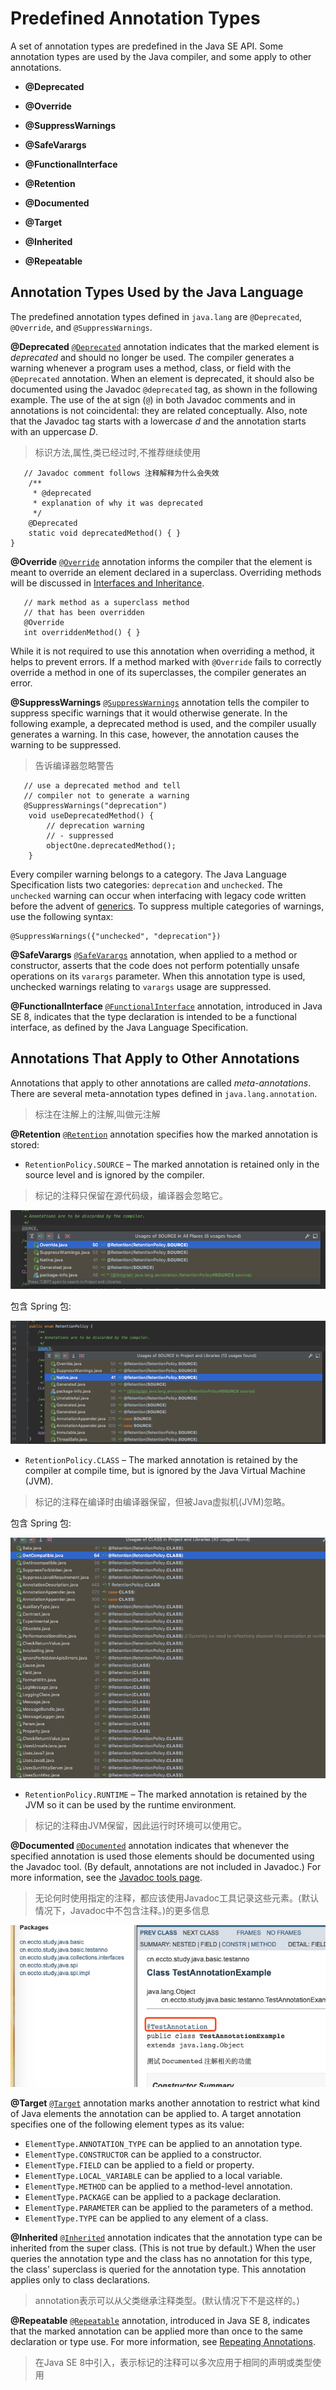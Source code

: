 # Predefined Annotation Types

A set of annotation types are predefined in the Java SE API. Some annotation types are used by the Java compiler, and some apply to other annotations.

- **@Deprecated**

- **@Override**
- **@SuppressWarnings**
- **@SafeVarargs**
- **@FunctionalInterface**

- **@Retention**
- **@Documented**
- **@Target**
- **@Inherited**
- **@Repeatable**

## Annotation Types Used by the Java Language

The predefined annotation types defined in `java.lang` are `@Deprecated`, `@Override`, and `@SuppressWarnings`.

**@Deprecated** [`@Deprecated`](https://docs.oracle.com/javase/8/docs/api/java/lang/Deprecated.html) annotation indicates that the marked element is *deprecated* and should no longer be used. The compiler generates a warning whenever a program uses a method, class, or field with the `@Deprecated` annotation. When an element is deprecated, it should also be documented using the Javadoc `@deprecated` tag, as shown in the following example. The use of the at sign (`@`) in both Javadoc comments and in annotations is not coincidental: they are related conceptually. Also, note that the Javadoc tag starts with a lowercase *d* and the annotation starts with an uppercase *D*.

> 标识方法,属性,类已经过时,不推荐继续使用

```
   // Javadoc comment follows 注释解释为什么会失效
    /**
     * @deprecated
     * explanation of why it was deprecated
     */
    @Deprecated
    static void deprecatedMethod() { }
}
```

**@Override** [`@Override`](https://docs.oracle.com/javase/8/docs/api/java/lang/Override.html) annotation informs the compiler that the element is meant to override an element declared in a superclass. Overriding methods will be discussed in [Interfaces and Inheritance](https://docs.oracle.com/javase/tutorial/java/IandI/index.html).

```
   // mark method as a superclass method
   // that has been overridden
   @Override 
   int overriddenMethod() { }
```

While it is not required to use this annotation when overriding a method, it helps to prevent errors. If a method marked with `@Override` fails to correctly override a method in one of its superclasses, the compiler generates an error.

**@SuppressWarnings** [`@SuppressWarnings`](https://docs.oracle.com/javase/8/docs/api/java/lang/SuppressWarnings.html) annotation tells the compiler to suppress specific warnings that it would otherwise generate. In the following example, a deprecated method is used, and the compiler usually generates a warning. In this case, however, the annotation causes the warning to be suppressed.

> 告诉编译器忽略警告

```
   // use a deprecated method and tell 
   // compiler not to generate a warning
   @SuppressWarnings("deprecation")
    void useDeprecatedMethod() {
        // deprecation warning
        // - suppressed
        objectOne.deprecatedMethod();
    }
```

Every compiler warning belongs to a category. The Java Language Specification lists two categories: `deprecation` and `unchecked`. The `unchecked` warning can occur when interfacing with legacy code written before the advent of [generics](https://docs.oracle.com/javase/tutorial/java/generics/index.html). To suppress multiple categories of warnings, use the following syntax:

```
@SuppressWarnings({"unchecked", "deprecation"})
```

**@SafeVarargs** [`@SafeVarargs`](https://docs.oracle.com/javase/8/docs/api/java/lang/SafeVarargs.html) annotation, when applied to a method or constructor, asserts that the code does not perform potentially unsafe operations on its `varargs` parameter. When this annotation type is used, unchecked warnings relating to `varargs` usage are suppressed.

**@FunctionalInterface** [`@FunctionalInterface`](https://docs.oracle.com/javase/8/docs/api/java/lang/FunctionalInterface.html) annotation, introduced in Java SE 8, indicates that the type declaration is intended to be a functional interface, as defined by the Java Language Specification.

## Annotations That Apply to Other Annotations

Annotations that apply to other annotations are called *meta-annotations*. There are several meta-annotation types defined in `java.lang.annotation`.

> 标注在注解上的注解,叫做元注解

**@Retention** [`@Retention`](https://docs.oracle.com/javase/8/docs/api/java/lang/annotation/Retention.html) annotation specifies how the marked annotation is stored:

- `RetentionPolicy.SOURCE` – The marked annotation is retained only in the source level and is ignored by the compiler.

> 标记的注释只保留在源代码级，编译器会忽略它。

![image-20200119124004939](assets/image-20200119124004939.png)

包含 Spring 包:

![image-20200119123821407](assets/image-20200119123821407.png)

- `RetentionPolicy.CLASS` – The marked annotation is retained by the compiler at compile time, but is ignored by the Java Virtual Machine (JVM).

> 标记的注释在编译时由编译器保留，但被Java虚拟机(JVM)忽略。

包含 Spring 包:

![image-20200119123842747](assets/image-20200119123842747.png)

- `RetentionPolicy.RUNTIME` – The marked annotation is retained by the JVM so it can be used by the runtime environment.

> 标记的注释由JVM保留，因此运行时环境可以使用它。

**@Documented** [`@Documented`](https://docs.oracle.com/javase/8/docs/api/java/lang/annotation/Documented.html) annotation indicates that whenever the specified annotation is used those elements should be documented using the Javadoc tool. (By default, annotations are not included in Javadoc.) For more information, see the [Javadoc tools page](https://docs.oracle.com/javase/8/docs/technotes/guides/javadoc/index.html).

> 无论何时使用指定的注释，都应该使用Javadoc工具记录这些元素。(默认情况下，Javadoc中不包含注释。)的更多信息

![image-20200119135433193](assets/image-20200119135433193.png)

**@Target** [`@Target`](https://docs.oracle.com/javase/8/docs/api/java/lang/annotation/Target.html) annotation marks another annotation to restrict what kind of Java elements the annotation can be applied to. A target annotation specifies one of the following element types as its value:

- `ElementType.ANNOTATION_TYPE` can be applied to an annotation type.
- `ElementType.CONSTRUCTOR` can be applied to a constructor.
- `ElementType.FIELD` can be applied to a field or property.
- `ElementType.LOCAL_VARIABLE` can be applied to a local variable.
- `ElementType.METHOD` can be applied to a method-level annotation.
- `ElementType.PACKAGE` can be applied to a package declaration.
- `ElementType.PARAMETER` can be applied to the parameters of a method.
- `ElementType.TYPE` can be applied to any element of a class.

**@Inherited** [`@Inherited`](https://docs.oracle.com/javase/8/docs/api/java/lang/annotation/Inherited.html) annotation indicates that the annotation type can be inherited from the super class. (This is not true by default.) When the user queries the annotation type and the class has no annotation for this type, the class' superclass is queried for the annotation type. This annotation applies only to class declarations.

> annotation表示可以从父类继承注释类型。(默认情况下不是这样的。)

**@Repeatable** [`@Repeatable`](https://docs.oracle.com/javase/8/docs/api/java/lang/annotation/Repeatable.html) annotation, introduced in Java SE 8, indicates that the marked annotation can be applied more than once to the same declaration or type use. For more information, see [Repeating Annotations](https://docs.oracle.com/javase/tutorial/java/annotations/repeating.html).

> 在Java SE 8中引入，表示标记的注释可以多次应用于相同的声明或类型使用